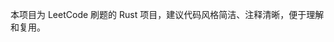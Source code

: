<!-- Use this file to provide workspace-specific custom instructions to Copilot. For more details, visit https://code.visualstudio.com/docs/copilot/copilot-customization#_use-a-githubcopilotinstructionsmd-file -->

本项目为 LeetCode 刷题的 Rust 项目，建议代码风格简洁、注释清晰，便于理解和复用。
